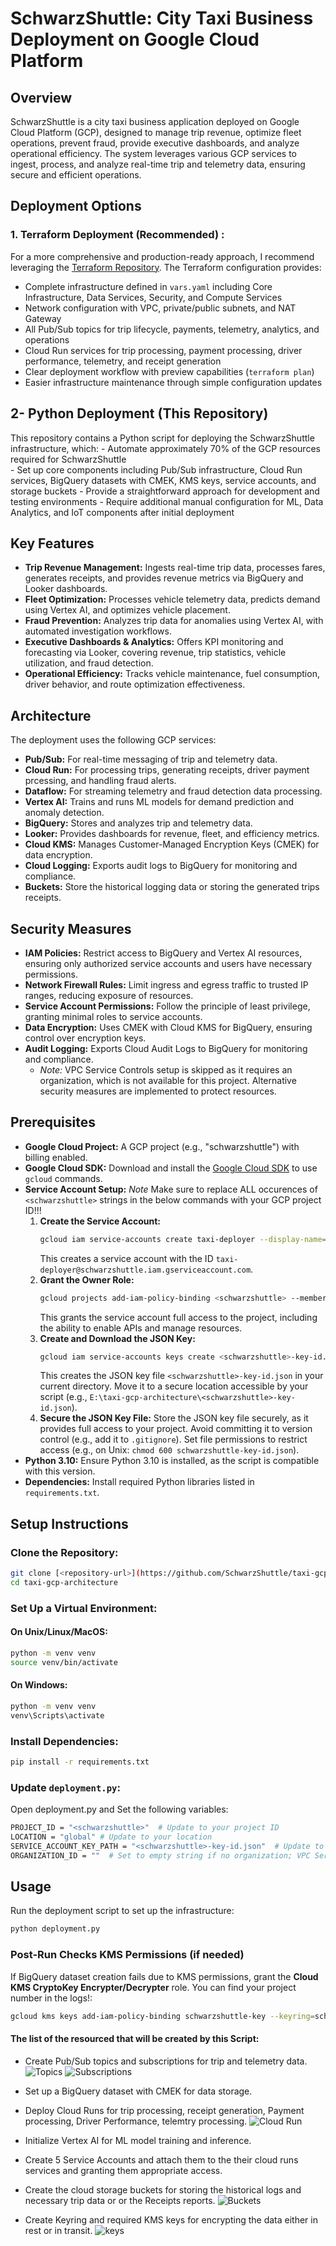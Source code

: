 # SchwarzShuttle: City Taxi Business Deployment on Google Cloud Platform

## Overview
SchwarzShuttle is a city taxi business application deployed on Google Cloud Platform (GCP), designed to manage trip revenue, optimize fleet operations, prevent fraud, provide executive dashboards, and analyze operational efficiency. The system leverages various GCP services to ingest, process, and analyze real-time trip and telemetry data, ensuring secure and efficient operations.

## Deployment Options

### 1. Terraform Deployment (Recommended) : 
   For a more comprehensive and production-ready approach, I recommend leveraging the [Terraform Repository](https://github.com/SchwarzShuttle/Infrastructure-Terraform).
   The Terraform configuration provides:
   - Complete infrastructure defined in `vars.yaml` including Core Infrastructure, Data Services, Security, and Compute Services 
   - Network configuration with VPC, private/public subnets, and NAT Gateway 
   - All Pub/Sub topics for trip lifecycle, payments, telemetry, analytics, and operations 
   - Cloud Run services for trip processing, payment processing, driver performance, telemetry, and receipt generation 
   - Clear deployment workflow with preview capabilities (`terraform plan`) 
   - Easier infrastructure maintenance through simple configuration updates

## 2- Python Deployment (This Repository)
   This repository contains a Python script for deploying the SchwarzShuttle infrastructure, which:
      - Automate approximately 70% of the GCP resources required for SchwarzShuttle  
      - Set up core components including Pub/Sub infrastructure, Cloud Run services, BigQuery datasets with CMEK, KMS keys, service accounts, and storage buckets 
      - Provide a straightforward approach for development and testing environments 
      - Require additional manual configuration for ML, Data Analytics, and IoT components after initial deployment

## Key Features
- **Trip Revenue Management:** Ingests real-time trip data, processes fares, generates receipts, and provides revenue metrics via BigQuery and Looker dashboards.
- **Fleet Optimization:** Processes vehicle telemetry data, predicts demand using Vertex AI, and optimizes vehicle placement.
- **Fraud Prevention:** Analyzes trip data for anomalies using Vertex AI, with automated investigation workflows.
- **Executive Dashboards & Analytics:** Offers KPI monitoring and forecasting via Looker, covering revenue, trip statistics, vehicle utilization, and fraud detection.
- **Operational Efficiency:** Tracks vehicle maintenance, fuel consumption, driver behavior, and route optimization effectiveness.

## Architecture
The deployment uses the following GCP services:
- **Pub/Sub:** For real-time messaging of trip and telemetry data.
- **Cloud Run:** For processing trips, generating receipts, driver payment prcessing, and handling fraud alerts.
- **Dataflow:** For streaming telemetry and fraud detection data processing.
- **Vertex AI:** Trains and runs ML models for demand prediction and anomaly detection.
- **BigQuery:** Stores and analyzes trip and telemetry data.
- **Looker:** Provides dashboards for revenue, fleet, and efficiency metrics.
- **Cloud KMS:** Manages Customer-Managed Encryption Keys (CMEK) for data encryption.
- **Cloud Logging:** Exports audit logs to BigQuery for monitoring and compliance.
- **Buckets:** Store the historical logging data or storing the generated trips receipts.
## Security Measures
- **IAM Policies:** Restrict access to BigQuery and Vertex AI resources, ensuring only authorized service accounts and users have necessary permissions.
- **Network Firewall Rules:** Limit ingress and egress traffic to trusted IP ranges, reducing exposure of resources.
- **Service Account Permissions:** Follow the principle of least privilege, granting minimal roles to service accounts.
- **Data Encryption:** Uses CMEK with Cloud KMS for BigQuery, ensuring control over encryption keys.
- **Audit Logging:** Exports Cloud Audit Logs to BigQuery for monitoring and compliance.
  - *Note:* VPC Service Controls setup is skipped as it requires an organization, which is not available for this project. Alternative security measures are implemented to protect resources.

## Prerequisites
- **Google Cloud Project:** A GCP project (e.g., "schwarzshuttle") with billing enabled.
- **Google Cloud SDK:** Download and install the [Google Cloud SDK](https://cloud.google.com/sdk/docs/install) to use `gcloud` commands.
- **Service Account Setup:**
  *Note* Make sure to replace ALL occurences of `<schwarzshuttle>` strings in the below commands with your GCP project ID!!!
  1. **Create the Service Account:**
     ```bash
     gcloud iam service-accounts create taxi-deployer --display-name="taxi-deployer" --description="Service account for deploying SchwarzShuttle infrastructure"  --project=<schwarzshuttle>
     ```
     This creates a service account with the ID `taxi-deployer@schwarzshuttle.iam.gserviceaccount.com`.
  2. **Grant the Owner Role:**
     ```bash
     gcloud projects add-iam-policy-binding <schwarzshuttle> --member="serviceAccount:taxi-deployer@<schwarzshuttle>.iam.gserviceaccount.com" --role="roles/owner"
     ```
     This grants the service account full access to the project, including the ability to enable APIs and manage resources.
  3. **Create and Download the JSON Key:**
     ```bash
     gcloud iam service-accounts keys create <schwarzshuttle>-key-id.json --iam-account=taxi-deployer@<schwarzshuttle>.iam.gserviceaccount.com --project=<schwarzshuttle>
     ```
     This creates the JSON key file `<schwarzshuttle>-key-id.json` in your current directory. Move it to a secure location accessible by your script (e.g., `E:\taxi-gcp-architecture\<schwarzshuttle>-key-id.json`).
  4. **Secure the JSON Key File:**
     Store the JSON key file securely, as it provides full access to your project. Avoid committing it to version control (e.g., add it to `.gitignore`).
     Set file permissions to restrict access (e.g., on Unix: `chmod 600 schwarzshuttle-key-id.json`).
- **Python 3.10:** Ensure Python 3.10 is installed, as the script is compatible with this version.
- **Dependencies:** Install required Python libraries listed in `requirements.txt`.

## Setup Instructions
### Clone the Repository:
```bash
git clone [<repository-url>](https://github.com/SchwarzShuttle/taxi-gcp-architecture.git)
cd taxi-gcp-architecture
```

### Set Up a Virtual Environment:
#### On Unix/Linux/MacOS:
```bash
python -m venv venv
source venv/bin/activate
```

#### On Windows:
```bash
python -m venv venv
venv\Scripts\activate
```

### Install Dependencies:
```bash
pip install -r requirements.txt
```

### Update `deployment.py`:
Open deployment.py and Set the following variables:
```bash
PROJECT_ID = "<schwarzshuttle>"  # Update to your project ID
LOCATION = "global" # Update to your location
SERVICE_ACCOUNT_KEY_PATH = "<schwarzshuttle>-key-id.json"  # Update to your service account key path
ORGANIZATION_ID = ""  # Set to empty string if no organization; VPC Service Controls requires an organization
```

## Usage
Run the deployment script to set up the infrastructure:
```bash
python deployment.py
```

### Post-Run Checks KMS Permissions (if needed)
 If BigQuery dataset creation fails due to KMS permissions, grant the **Cloud KMS CryptoKey Encrypter/Decrypter** role. You can find your project number in the logs!:
 ```bash
 gcloud kms keys add-iam-policy-binding schwarzshuttle-key --keyring=schwarzshuttle-keyring --location=global --project=<PROJECT_ID> --member=serviceAccount:bq-<PROJECT_NUMBER>@bigquery-encryption.iam.gserviceaccount.com --role=roles/cloudkms.cryptoKeyEncrypterDecrypter
```

#### The list of the resourced that will be created by this Script:   

- Create Pub/Sub topics and subscriptions for trip and telemetry data.
![Topics](./assets/Topics.png)
![Subscriptions](./assets/PubSub-Subscriptions.png)

- Set up a BigQuery dataset with CMEK for data storage.

- Deploy Cloud Runs for trip processing, receipt generation, Payment processing, Driver Performance, telemtry processing.
![Cloud Run](./assets/CloudRuns.png)

- Initialize Vertex AI for ML model training and inference.

- Create 5 Service Accounts and attach them to the their cloud runs services and granting them appropriate access.

- Create the cloud storage buckets for storing the historical logs and necessary trip data or or the Receipts reports.
![Buckets](./assets/buckets.png)

- Create Keyring and required KMS keys for encrypting the data either in rest or in transit.
![keys](./assets/keys.png)

